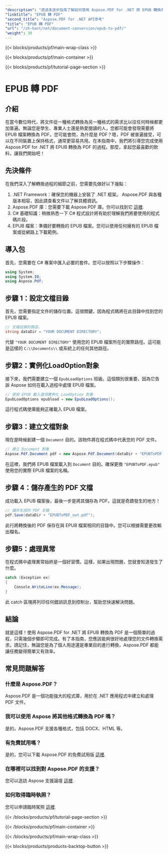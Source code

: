 ```yaml
---
"description": "透過本逐步指南了解如何使用 Aspose.PDF for .NET 將 EPUB 轉換為 PDF。簡單、高效，適合所有使用者。"
"linktitle": "EPUB 轉 PDF"
"second_title": "Aspose.PDF for .NET API參考"
"title": "EPUB 轉 PDF"
"url": "/zh-hant/net/document-conversion/epub-to-pdf/"
"weight": 30
---
```


{{< blocks/products/pf/main-wrap-class >}}

{{< blocks/products/pf/main-container >}}

{{< blocks/products/pf/tutorial-page-section >}}

# EPUB 轉 PDF

## 介紹

在當今數位時代，將文件從一種格式轉換為另一種格式的需求比以往任何時候都更加普遍。無論您是學生、專業人士還是熱愛閱讀的人，您都可能會發現需要將 EPUB 檔案轉換為 PDF。您可能會問，為什麼是 PDF？嗯，PDF 被普遍接受，可以在不同裝置上保持格式，通常更容易共用。在本指南中，我們將引導您完成使用 Aspose.PDF for .NET 將 EPUB 轉換為 PDF 的過程。那麼，拿起您最喜歡的飲料，讓我們開始吧！

## 先決條件

在我們深入了解轉換過程的細節之前，您需要先做好以下幾點：

1. .NET Framework：確保您的機器上安裝了 .NET 框架。 Aspose.PDF 與各種版本相容，因此請查看文件以了解具體資訊。
2. Aspose.PDF 庫：您需要下載 Aspose.PDF 庫。你可以找到它 [這裡](https://releases。aspose.com/pdf/net/).
3. C# 基礎知識：稍微熟悉一下 C# 程式設計將有助於理解我們將要使用的程式碼片段。
4. EPUB 檔案：準備好要轉換的 EPUB 檔案。您可以使用任何擁有的 EPUB 檔案或從網路上下載範例。

## 導入包

首先，您需要在 C# 專案中匯入必要的套件。您可以按照以下步驟操作：

```csharp
using System;
using System.IO;
using Aspose.Pdf;
```

## 步驟 1：設定文檔目錄

首先，您需要指定文件的儲存位置。這很關鍵，因為程式碼將在此目錄中找到您的 EPUB 檔案。

```csharp
// 文檔目錄的路徑。
string dataDir = "YOUR DOCUMENT DIRECTORY";
```

代替 `"YOUR DOCUMENT DIRECTORY"` 使用您的 EPUB 檔案所在的實際路徑。這可能是這樣的 `C:\\Documents\\` 或系統上的任何其他路徑。

## 步驟2：實例化LoadOption對象

接下來，我們需要建立一個 `EpubLoadOptions` 班級。這個類別很重要，因為它告訴 Aspose 如何在載入過程中處理 EPUB 檔案。

```csharp
// 使用 EPUB 載入選項實例化 LoadOption 對象
EpubLoadOptions epubload = new EpubLoadOptions();
```

這行程式碼使庫能夠正確載入 EPUB 檔案。

## 步驟3：建立文檔對象

現在是時候創建一個 `Document` 目的。該物件將在程式碼中代表您的 PDF 文件。

```csharp
// 建立 Document 對象
Aspose.Pdf.Document pdf = new Aspose.Pdf.Document(dataDir + "EPUBToPDF.epub", epubload);
```

在這裡，我們將 EPUB 檔案載入到 `Document` 目的。確保更換 `"EPUBToPDF.epub"` 使用您的實際 EPUB 檔案的名稱。

## 步驟 4：儲存產生的 PDF 文檔

成功載入 EPUB 檔案後，最後一步是將其儲存為 PDF。這就是奇蹟發生的地方！

```csharp
// 儲存生成的 PDF 文檔
pdf.Save(dataDir + "EPUBToPDF_out.pdf");
```

此行將轉換後的 PDF 保存在與 EPUB 檔案相同的目錄中。您可以根據需要更改輸出檔名。

## 步驟5：處理異常

在程式碼中處理異常始終是一個好習慣。這樣，如果出現問題，您就會知道發生了什麼。

```csharp
catch (Exception ex)
{
    Console.WriteLine(ex.Message);
}
```

此 catch 區塊將列印任何錯誤訊息到控制台，幫助您快速解決問題。

## 結論

就是這樣！使用 Aspose.PDF for .NET 將 EPUB 轉換為 PDF 是一個簡單的過程，只需幾個步驟即可完成。有了本指南，您應該能夠很好地處理您的文件轉換需求。請記住，無論您是為了個人用途還是專業目的進行轉換，Aspose.PDF 都能讓任務變得簡單又有效率。

## 常見問題解答

### 什麼是 Aspose.PDF？
Aspose.PDF 是一個功能強大的程式庫，用於在 .NET 應用程式中建立和處理 PDF 文件。

### 我可以使用 Aspose 將其他格式轉換為 PDF 嗎？
是的，Aspose.PDF 支援各種格式，包括 DOCX、HTML 等。

### 有免費試用嗎？
是的，您可以下載 Aspose.PDF 的免費試用版 [這裡](https://releases。aspose.com/).

### 在哪裡可以找到對 Aspose.PDF 的支援？
您可以造訪 Aspose 支援論壇 [這裡](https://forum。aspose.com/c/pdf/10).

### 如何取得臨時執照？
您可以申請臨時駕照 [這裡](https://purchase。aspose.com/temporary-license/).

{{< /blocks/products/pf/tutorial-page-section >}}

{{< /blocks/products/pf/main-container >}}

{{< /blocks/products/pf/main-wrap-class >}}

{{< blocks/products/products-backtop-button >}}